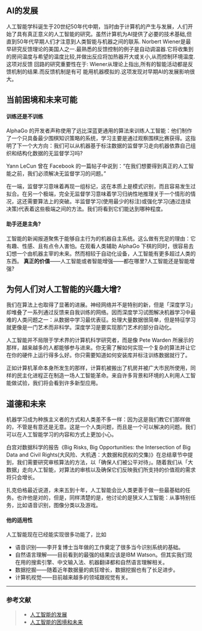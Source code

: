 ## AI的发展
人工智能学科诞生于20世纪50年代中期，当时由于计算机的产生与发展，人们开始了具有真正意义的人工智能的研究。虽然计算机为AI提供了必要的技术基础,但直到50年代早期人们才注意到人类智能与机器之间的联系. Norbert Wiener是最早研究反馈理论的美国人之一.最熟悉的反馈控制的例子是自动调温器.它将收集到的房间温度与希望的温度比较,并做出反应将加热器开大或关小,从而控制环境温度.这项对反馈 回路的研究重要性在于: Wiener从理论上指出,所有的智能活动都是反馈机制的结果.而反馈机制是有可 能用机器模拟的.这项发现对早期AI的发展影响很大。
## 当前困境和未来可能
#### 训练还是不训练
AlphaGo 的开发者声称使用了远比深蓝更通用的算法来训练人工智能：他们制作了一个只具备最少围棋知识策略的系统，学习主要是通过观察围棋比赛获得。这指明了下一个大方向：我们可以从机器基于标注数据的监督学习走向机器依靠自己组织和结构化数据的无监督学习吗?

Yann LeCun 曾在 Facebook 的一篇帖子中说到：“在我们想要得到真正的人工智能之前，我们必须解决无监督学习的问题。”

在一端，监督学习意味着再现一组标记，这在本质上是模式识别，而且容易发生过拟合。在另一个极端，完全无监督学习意味着学习归纳性地推理关于一个情形的情况，这还需要算法上的突破。半监督学习(使用最少的标注)或强化学习(通过连续决策)代表着这些极端之间的方法。我们将看到它们能达到哪种程度。
#### 助手还是主角?
工智能的新闻报道聚焦于能够自主行为的机器自主系统。这么做有充足的理由：它有趣、性感、且有点令人害怕。在观看人类辅助 AlphaGo 下棋的同时，很容易去幻想一个由机器主宰的未来。然而相较于自动化设备，人工智能有更多超过人类的东西。 **真正的价值**——人工智能或者智能增强——都在哪里?人工智能还是智能增强?
## 为何人们对人工智能的兴趣大增?
我们在算法上也取得了显著的进展。神经网络并不是特别的新，但是「深度学习」却堆叠了一系列通过反馈来自我训练的网络。因而深度学习试图解决机器学习中最难的人类问题之一：从数据中学习最优表征。处理大量数据很简单，但是特征学习就更像是一门艺术而非科学。深度学习是要实现那门艺术的部分自动化。

人工智能并不局限于学术界的计算机科学研究者，而是像 Pete Warden 所展示的那样，越来越多的人都能够参与进来。你无需了解如何实现一个复杂的算法并让它在你的硬件上运行得多么好。你只需要知道如何安装库并标注训练数据就行了。

正如计算机革命本身所发生的那样，计算机被搬出了机房并被广大市民所使用，同样的民主化进程正在制造一场人工智能革命。来自许多背景和环境的人利用人工智能做试验，我们将会看到许多新型应用。
## 道德和未来
机器学习成为种族主义者的方式和人类差不多一样：因为这是我们教它们那样做的，不管是有意还是无意。这是一个人类问题，而且是一个可以解决的问题。我们可以在人工智能学习的内容和方式上更加小心。

白宫对数据科学的报告《Big Risks, Big Opportunities: the Intersection of Big Data and Civil Rights(大风险、大机遇：大数据和民权的交集)》在总结章节中提到，我们需要研究审核算法的方法，以「确保人们被公平对待」。随着我们从「大数据」走向人工智能，对算法的审核以及确保它们反映我们所支持的价值观的需求将只会增长。

扎克伯格最近说道，未来五到十年，人工智能会比人类更善于做一些最基础的任务。也许他是对的，但是，同样清楚的是，他讨论的是狭义人工智能：从事特别任务，比如语音识别，图像分类以及游戏。
#### 他的适用性
人工智能现在已经能实现很多功能了，比如
- 语音识别——李开复博士当年做的工作奠定了很多当今识别系统的基础。
- 自然语言理解——目前看到的最强的结果应该是IBM Watson。但其实我们现在用的搜索引擎、中文输入法、机器翻译都和自然语言理解相关。
- 数据挖掘——随着近年数据量的疯狂增长，数据挖掘也有了长足进步。
- 计算机视觉——目前越来越多的领域跟视觉有关。
----------
### 参考文献 ###

> * [人工智能的发展][1]
> * [人工智能的困境和未来][2]


  [1]: http://blog.sina.com.cn/s/blog_99096bb00101ap47.html
  [2]: http://mt.sohu.com/20160728/n461452548.shtml
